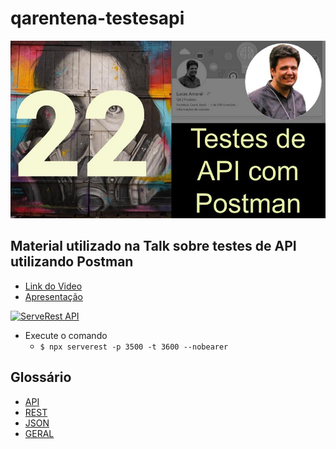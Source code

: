 # qarentena-testesapi
![](_img/qarentena_banner.jpg)
## Material utilizado na Talk sobre testes de API utilizando Postman

- [Link do Video](https://www.youtube.com/watch?v=E2X6oztqxg0)
- [Apresentação](autom_testes_api_postman.pdf)

[![ServeRest API](https://img.shields.io/badge/API-ServeRest-green?style=for-the-badge)](https://github.com/PauloGoncalvesBH/ServeRest)
- Execute o comando 
    - `$ npx serverest -p 3500 -t 3600 --nobearer`

## Glossário

- [API](https://www.youtube.com/watch?v=vGuqKIRWosk)
- [REST](https://www.youtube.com/watch?v=S7MduKwvVGk)
- [JSON](https://www.youtube.com/watch?v=P81dE-tkaaA)
- [GERAL](https://www.youtube.com/watch?v=xYrm50TcncY)
